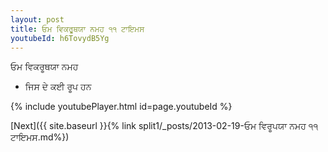 ```yaml
---
layout: post
title: ਓਮ ਵਿਕਰੂਥਯਾ ਨਮਹ ੧੧ ਟਾਇਮਸ
youtubeId: h6TovydB5Yg
---
```

 
 
 ਓਮ ਵਿਕਰੂਥਯਾ ਨਮਹ  
 
 -  ਜਿਸ ਦੇ ਕਈ ਰੂਪ ਹਨ 
 
  
 
  
 
 
 
 
 
 


{% include youtubePlayer.html id=page.youtubeId %}
 
[Next]({{ site.baseurl }}{% link  split1/_posts/2013-02-19-ਓਮ ਵਿਰੂਪਯਾ ਨਮਹ ੧੧ ਟਾਇਮਸ.md%})
 

